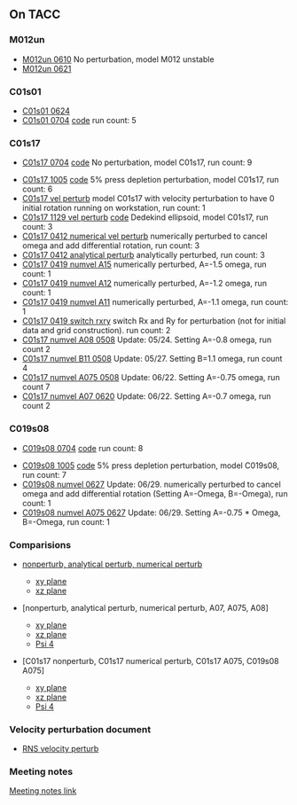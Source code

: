 ## On TACC

### M012un
- [M012un 0610](../data/rns_stability/M012un_0610.nbconvert.html) No perturbation, model M012 unstable
- [M012un 0621](../data/rns_stability/M012un_0621.nbconvert.html)


### C01s01
- [C01s01 0624](../data/rns_stability/C01s01_0624.html)
- [C01s01 0704](../data/rns_stability/C01s01_0704_5.html) [code](../data/rns_stability/C01s01_0704_5_code.html) run count: 5


### C01s17
<!-- - [C01s17 0610](../data/rns_stability/C01s17_0610.nbconvert.html) No perturbation, model C01s17
- [C01s17 0621](../data/rns_stability/C01s17_0621.nbconvert.html) No perturbation, model C01s17
- [C01s17 0624](../data/rns_stability/C01s17_0624.nbconvert.html) No perturbation, model C01s17 -->
- [C01s17 0704](../data/rns_stability/C01s17_0704_9.html) [code](../data/rns_stability/C01s17_0704_9_code.html) No perturbation, model C01s17, run count: 9
<!-- - [C01s17 0918](../data/rns_stability/C01s17_0918_3.html) [code](../data/rns_stability/C01s17_0918_0_code.html) 5% press depletion perturbation, model C01s17, run count: 4 -->
- [C01s17 1005](../data/rns_stability/C01s17_1005_5.html) [code](../data/rns_stability/C01s17_1005_5_code.html) 5% press depletion perturbation, model C01s17, run count: 6
- [C01s17 vel perturb](../data/rns_stability/C01s17_vel_workstation.html) model C01s17 with velocity perturbation to have 0 initial rotation running on workstation, run count: 1
- [C01s17 1129 vel perturb](../data/rns_stability/Baikal_ILGRMHD_C01s17_dedekind_1129_2.html) [code](../data/rns_stability/Baikal_ILGRMHD_C01s17_dedekind_1129_2_code.html) Dedekind ellipsoid, model C01s17, run count: 3
- [C01s17 0412 numerical vel perturb](http://physics.uwyo.edu/~brook/rns_nb/C01s17_numvel_0412_2.html) numerically perturbed to cancel omega and add differential rotation, run count: 3
- [C01s17 0412 analytical perturb](http://physics.uwyo.edu/~brook/rns_nb/C01s17_analvel_0412_2.html) analytically perturbed, run count: 3
- [C01s17 0419 numvel A15](http://physics.uwyo.edu/~brook/rns_nb/C01s17_A15_0419_0.html) numerically perturbed, A=-1.5 omega, run count: 1
- [C01s17 0419 numvel A12](http://physics.uwyo.edu/~brook/rns_nb/C01s17_A12_0419_0.html) numerically perturbed, A=-1.2 omega, run count: 1
- [C01s17 0419 numvel A11](http://physics.uwyo.edu/~brook/rns_nb/C01s17_A11_0425_0.html) numerically perturbed, A=-1.1 omega, run count: 1
- [C01s17 0419 switch rxry](http://physics.uwyo.edu/~brook/rns_nb/C01s17_switch_rxry_0419_1.html) switch Rx and Ry for perturbation (not for initial data and grid construction). run count: 2
- [C01s17 numvel A08 0508](http://physics.uwyo.edu/~brook/rns_nb/C01s17_numvel_A08_0508/) Update: 05/24. Setting A=-0.8 omega, run count 2
- [C01s17 numvel B11 0508](http://physics.uwyo.edu/~brook/rns_nb/C01s17_numvel_B11_0508/C01s17_numvel_B11_0508_3.html) Update: 05/27. Setting B=1.1 omega, run count 4
- [C01s17 numvel A075 0508](http://physics.uwyo.edu/~brook/rns_nb/C01s17_numvel_A075_0523/C01s17_numvel_A075_0523_4.html) Update: 06/22. Setting A=-0.75 omega, run count 7
- [C01s17 numvel A07 0620](http://physics.uwyo.edu/~brook/rns_nb/C01s17_numvel_A07_0620/C01s17_numvel_A07_0620_1.html) Update: 06/22. Setting A=-0.7 omega, run count 2

### C019s08
<!-- - [C019s08 0624](../data/rns_stability/C019s08_0624.html) -->
- [C019s08 0704](../data/rns_stability/C019s08_0704_8.html) [code](../data/rns_stability/C019s08_0704_8_code.html) run count: 8 
<!-- - [C019s08 0918](../data/rns_stability/C019s08_0918_3.html) [code](../data/rns_stability/C019s08_0918_code.html) 5% press depletion perturbation, model C019s08, run count: 4  -->
- [C019s08 1005](../data/rns_stability/C019s08_1005_6.html) [code](../data/rns_stability/C019s08_1005_6_code.html) 5% press depletion perturbation, model C019s08, run count: 7 
- [C019s08 numvel 0627](http://physics.uwyo.edu/~brook/rns_nb/C019s08_numvel_0627/0_C019s08_numvel_0627.html) Update: 06/29. numerically perturbed to cancel omega and add differential rotation (Setting A=-Omega, B=-Omega), run count: 1
- [C019s08 numvel A075 0627](http://physics.uwyo.edu/~brook/rns_nb/C019s08_numvel_A075_0627/0_C019s08_numvel_A075_0627.html) Update: 06/29. Setting A=-0.75 * Omega, B=-Omega, run count: 1

### Comparisions

- [nonperturb, analytical perturb, numerical perturb](http://physics.uwyo.edu/~brook/rns_img/)
  - [xy plane](http://physics.uwyo.edu/~brook/rns_img/sims_at_xy.png)
  - [xz plane](http://physics.uwyo.edu/~brook/rns_img/sims_at_xz.png)
- [nonperturb, analytical perturb, numerical perturb, A07, A075, A08]
  - [xy plane](../data/rns_stability/sims_at_xy_for_all.png)
  - [xz plane](../data/rns_stability/sims_at_xz_for_all.png)
  - [Psi 4](../data/rns_stability/compare_psi4.png)

- [C01s17 nonperturb, C01s17 numerical perturb, C01s17 A075, C019s08 A075]
  - [xy plane](../data/rns_stability/sims_xy_4cases.png)
  - [xz plane](../data/rns_stability/sims_xz_4cases.png)
  - [Psi 4](../data/rns_stability/compare_psi4_4cases.png)

### Velocity perturbation document

- [RNS velocity perturb](../data/rns_stability/velocity_perturb.html)

### Meeting notes

[Meeting notes link](https://docs.google.com/document/d/1AVJrJAFOiO3n9h6P8y7qucc_YC45Wixqd-m5RfAD17I/edit?usp=sharing)

